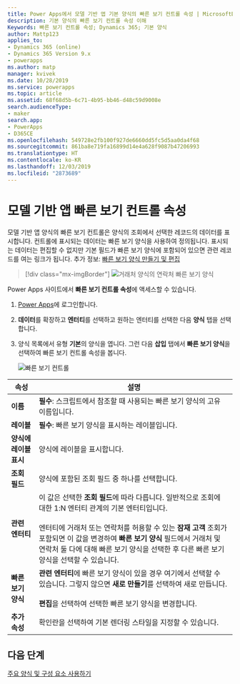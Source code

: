 ```yaml
---
title: Power Apps에서 모델 기반 앱 기본 양식의 빠른 보기 컨트롤 속성 | MicrosoftDocs
description: 기본 양식의 빠른 보기 컨트롤 속성 이해
Keywords: 빠른 보기 컨트롤 속성; Dynamics 365; 기본 양식
author: Mattp123
applies_to:
- Dynamics 365 (online)
- Dynamics 365 Version 9.x
- powerapps
ms.author: matp
manager: kvivek
ms.date: 10/28/2019
ms.service: powerapps
ms.topic: article
ms.assetid: 68f68d5b-6c71-4b95-bb46-d48c59d9008e
search.audienceType:
- maker
search.app:
- PowerApps
- D365CE
ms.openlocfilehash: 549728e2fb100f927de6660dd5fc5d5aa0da4f68
ms.sourcegitcommit: 861ba8e719fa16899d14e4a628f9087b47206993
ms.translationtype: HT
ms.contentlocale: ko-KR
ms.lasthandoff: 12/03/2019
ms.locfileid: "2873689"
---
```

# <a name="model-driven-app-quick-view-control-properties"></a>모델 기반 앱 빠른 보기 컨트롤 속성

모델 기반 앱 양식의 빠른 보기 컨트롤은 양식의 조회에서 선택한 레코드의 데이터를 표시합니다. 컨트롤에 표시되는 데이터는 빠른 보기 양식을 사용하여 정의됩니다. 표시되는 데이터는 편집할 수 없지만 기본 필드가 빠른 보기 양식에 포함되어 있으면 관련 레코드를 여는 링크가 됩니다. 추가 정보: [빠른 보기 양식 만들기 및 편집](create-edit-quick-view-forms.md)  

> [!div class="mx-imgBorder"] 
> ![거래처 양식의 연락처 빠른 보기 양식](media/quick-view-form-contact.png "거래처 양식의 연락처 빠른 보기 양식")  

Power Apps 사이트에서 **빠른 보기 컨트롤 속성**에 액세스할 수 있습니다. 
1.  [Power Apps](https://make.powerapps.com/?utm_source=padocs&utm_medium=linkinadoc&utm_campaign=referralsfromdoc)에 로그인합니다.  


2.  **데이터**를 확장하고 **엔터티**를 선택하고 원하는 엔터티를 선택한 다음 **양식** 탭을 선택합니다. 

3. 양식 목록에서 유형 **기본**의 양식을 엽니다. 그런 다음 **삽입** 탭에서 **빠른 보기 양식**을 선택하여 빠른 보기 컨트롤 속성을 봅니다.

    ![빠른 보기 컨트롤](media/quick-view-control.png)
  
|속성|설명|  
|--------------|-----------------|  
|**이름**|**필수**: 스크립트에서 참조할 때 사용되는 빠른 보기 양식의 고유 이름입니다.|  
|**레이블**|**필수**: 빠른 보기 양식을 표시하는 레이블입니다.|  
|**양식에 레이블 표시**|양식에 레이블을 표시합니다.|  
|**조회 필드**|양식에 포함된 조회 필드 중 하나를 선택합니다.|  
|**관련 엔터티**|이 값은 선택한 **조회 필드**에 따라 다릅니다. 일반적으로 조회에 대한 1:N 엔터티 관계의 기본 엔터티입니다.<br /><br /> 엔터티에 거래처 또는 연락처를 허용할 수 있는 **잠재 고객** 조회가 포함되면 이 값을 변경하여 **빠른 보기 양식** 필드에서 거래처 및 연락처 둘 다에 대해 빠른 보기 양식을 선택한 후 다른 빠른 보기 양식을 선택할 수 있습니다.|  
|**빠른 보기 양식**|**관련 엔터티**에 빠른 보기 양식이 있을 경우 여기에서 선택할 수 있습니다. 그렇지 않으면 **새로 만들기**를 선택하여 새로 만듭니다.<br /><br /> **편집**을 선택하여 선택한 빠른 보기 양식을 변경합니다.|  
|**추가 속성**|확인란을 선택하여 기본 렌더링 스타일을 지정할 수 있습니다.|

## <a name="next-steps"></a>다음 단계

[주요 양식 및 구성 요소 사용하기](use-main-form-and-components.md)
 
